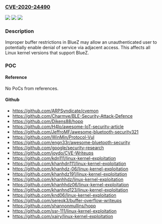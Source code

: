 ### [CVE-2020-24490](https://cve.mitre.org/cgi-bin/cvename.cgi?name=CVE-2020-24490)
![](https://img.shields.io/static/v1?label=Product&message=BlueZ%20Advisory&color=blue)
![](https://img.shields.io/static/v1?label=Version&message=n%2Fa&color=blue)
![](https://img.shields.io/static/v1?label=Vulnerability&message=denial%20of%20service&color=brighgreen)

### Description

Improper buffer restrictions in BlueZ may allow an unauthenticated user to potentially enable denial of service via adjacent access. This affects all Linux kernel versions that support BlueZ.

### POC

#### Reference
No PoCs from references.

#### Github
- https://github.com/ARPSyndicate/cvemon
- https://github.com/Charmve/BLE-Security-Attack-Defence
- https://github.com/Dikens88/hopp
- https://github.com/H4lo/awesome-IoT-security-article
- https://github.com/JeffroMF/awesome-bluetooth-security321
- https://github.com/WinMin/Protocol-Vul
- https://github.com/engn33r/awesome-bluetooth-security
- https://github.com/google/security-research
- https://github.com/joydo/CVE-Writeups
- https://github.com/kdn111/linux-kernel-exploitation
- https://github.com/khanhdn111/linux-kernel-exploitation
- https://github.com/khanhdz-06/linux-kernel-exploitation
- https://github.com/khanhdz191/linux-kernel-exploitation
- https://github.com/khanhhdz/linux-kernel-exploitation
- https://github.com/khanhhdz06/linux-kernel-exploitation
- https://github.com/khanhnd123/linux-kernel-exploitation
- https://github.com/knd06/linux-kernel-exploitation
- https://github.com/sereok3/buffer-overflow-writeups
- https://github.com/shannonmullins/hopp
- https://github.com/ssr-111/linux-kernel-exploitation
- https://github.com/xairy/linux-kernel-exploitation

